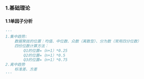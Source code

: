 ### 1.基础理论

#### 1.1单因子分析

```python
'''
1.集中趋势:
	数据聚拢的位置：均值、中位数、众数（离散型）、分为数（常用四分位数）
	四份位数计算方法：
		Q1的位置=（n+1）*0.25
		Q2的位置=（n+1）*0.5
		Q3的位置=（n+1）*0.75
2.离中趋势
	标准差、方差
'''
```

